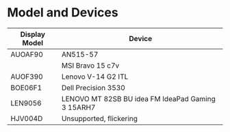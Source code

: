 # Model and Devices
| Display Model | Device |
| ------------- | ------ |
| AUOAF90       | AN515-57 |
|               | MSI Bravo 15 c7v |
| AUOF390       | Lenovo V-14 G2 ITL |
| BOE06F1       | Dell Precision 3530 |
| LEN9056       | LENOVO MT 82SB BU idea FM IdeaPad Gaming 3 15ARH7 |
| HJV004D       | Unsupported, flickering |
